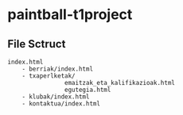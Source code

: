 # paintball-t1project

## File Sctruct

```
index.html
    - berriak/index.html
    - txaperlketak/
                emaitzak_eta_kalifikazioak.html
                egutegia.html
    - klubak/index.html
    - kontaktua/index.html
```